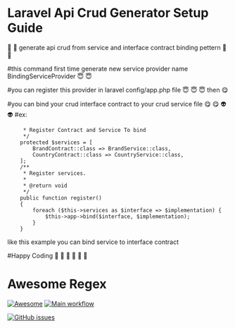 # Laravel Api Crud Generator Setup Guide
 🤖 🤖 generate api crud from service and interface contract binding pettern  🤖 🤖

#this command first time generate new service provider name BindingServiceProvider  😇 😇

#you can register this provider in laravel config/app.php file   😇 😇 😇  then  😋 

#you can bind your crud interface contract to your crud service file   😋 😋  👽 👽
#ex:
```.php /**
     * Register Contract and Service To bind
     */
    protected $services = [
        BrandContract::class => BrandService::class,
        CountryContract::class => CountryService::class,
    ];
    /**
     * Register services.
     *
     * @return void
     */
    public function register()
    {
        foreach ($this->services as $interface => $implementation) {
            $this->app->bind($interface, $implementation);
        }
    }
```
   

like this example you can bind service to interface contract

#Happy Coding  🤩 🤩 🤩 🤩 🤩 🤩

<!--
  Title: Awesome Regex
  Description: A curated list of amazingly awesome regex resources.
  Author: aloisdg
  -->

# Awesome Regex

[![Awesome](https://awesome.re/badge.svg)](https://awesome.re)
[![Main workflow](https://github.com/aloisdg/awesome-regex/workflows/Main%20workflow/badge.svg)](https://github.com/aloisdg/awesome-regex/actions)

<a href="https://github.com/Tinkal779-rathore/Laravel-ApiCrudGenerateCommand/issues"><img alt="GitHub issues" src="https://img.shields.io/github/issues/Tinkal779-rathore/Laravel-ApiCrudGenerateCommand"></a>
